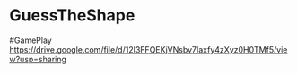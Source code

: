 # GuessTheShape
#GamePlay
    https://drive.google.com/file/d/12I3FFQEKjVNsbv7Iaxfy4zXyz0H0TMf5/view?usp=sharing
